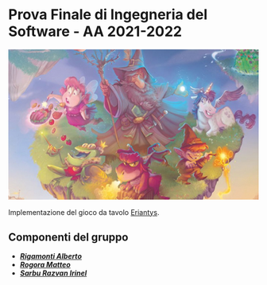 # Prova Finale di Ingegneria del Software - AA 2021-2022
![Eriantys](resources/eriantys.jpg)

Implementazione del gioco da tavolo [Eriantys](https://www.craniocreations.it/prodotto/eriantys/).

## Componenti del gruppo
- [_**Rigamonti Alberto**_](https://github.com/Alberto1Rigamonti)
- [_**Rogora Matteo**_]()
- [_**Sarbu Razvan Irinel**_](https://github.com/irinel-sarbu)
